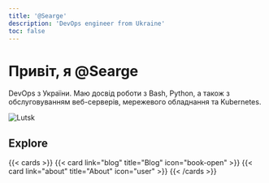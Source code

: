 ```yaml
---
title: '@Searge'
description: 'DevOps engineer from Ukraine'
toc: false
---
```


# Привіт, я @Searge

DevOps з України. Маю досвід роботи з Bash, Python, а також з обслуговуванням веб-серверів, мережевого обладнання та Kubernetes.

![Lutsk](images/lutsk.jpg)

## Explore

{{< cards >}}
  {{< card link="blog" title="Blog" icon="book-open" >}}
  {{< card link="about" title="About" icon="user" >}}
{{< /cards >}}

